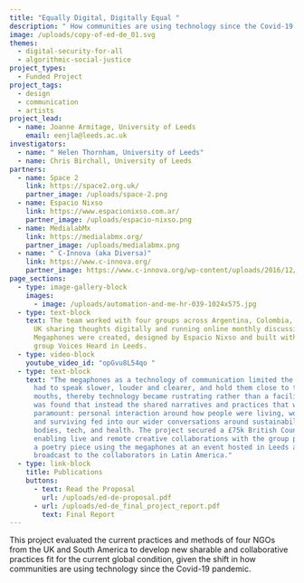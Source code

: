 ```yaml
---
title: "Equally Digital, Digitally Equal "
description: " How communities are using technology since the Covid-19 pandemic"
image: /uploads/copy-of-ed-de_01.svg
themes:
  - digital-security-for-all
  - algorithmic-social-justice
project_types:
  - Funded Project
project_tags:
  - design
  - communication
  - artists
project_lead:
  - name: Joanne Armitage, University of Leeds
    email: eenjla@leeds.ac.uk
investigators:
  - name: " Helen Thornham, University of Leeds"
  - name: Chris Birchall, University of Leeds
partners:
  - name: Space 2
    link: https://space2.org.uk/
    partner_image: /uploads/space-2.png
  - name: Espacio Nixso
    link: https://www.espacionixso.com.ar/
    partner_image: /uploads/espacio-nixso.png
  - name: MedialabMx
    link: https://medialabmx.org/
    partner_image: /uploads/medialabmx.png
  - name: " C-Innova (aka Diversa)"
    link: https://www.c-innova.org/
    partner_image: https://www.c-innova.org/wp-content/uploads/2016/12/C-Innova-Icono.png
page_sections:
  - type: image-gallery-block
    images:
      - image: /uploads/automation-and-me-hr-039-1024x575.jpg
  - type: text-block
    text: The team worked with four groups across Argentina, Colombia, Mexico, and
      UK sharing thoughts digitally and running online monthly discussions.
      Megaphones were created, designed by Espacio Nixso and built with poetry
      group Voices Heard in Leeds.
  - type: video-block
    youtube_video_id: "opGvu8L54qo "
  - type: text-block
    text: "The megaphones as a technology of communication limited the poets – they
      had to speak slower, louder and clearer, and hold them close to their
      mouths, thereby technology became rustrating rather than a facilitator. It
      was found that instead the shared narratives and practices that were
      paramount: personal interaction around how people were living, working,
      and surviving fed into our wider conversations around sustainability,
      bodies, tech, and health. The project secured a £75k British Council grant
      enabling live and remote creative collaborations with the group performing
      a poetry piece using the megaphones at an event hosted in Leeds and
      broadcast to the collaborators in Latin America."
  - type: link-block
    title: Publications
    buttons:
      - text: Read the Proposal
        url: /uploads/ed-de-proposal.pdf
      - url: /uploads/ed-de_final_project_report.pdf
        text: Final Report
---
```

This project evaluated the current practices and methods of four NGOs from the UK and South America to develop new sharable and collaborative practices fit for the current global condition, given the shift in how communities are using technology since the Covid-19 pandemic.